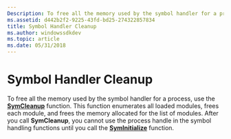 ```yaml
---
Description: To free all the memory used by the symbol handler for a process, use the SymCleanup function.
ms.assetid: d442b2f2-9225-43fd-bd25-274322857834
title: Symbol Handler Cleanup
ms.author: windowssdkdev
ms.topic: article
ms.date: 05/31/2018
---
```


# Symbol Handler Cleanup

To free all the memory used by the symbol handler for a process, use the [**SymCleanup**](/windows/desktop/api/Dbghelp/nf-dbghelp-symcleanup) function. This function enumerates all loaded modules, frees each module, and frees the memory allocated for the list of modules. After you call **SymCleanup**, you cannot use the process handle in the symbol handling functions until you call the [**SymInitialize**](/windows/desktop/api/Dbghelp/nf-dbghelp-syminitialize) function.

 

 



